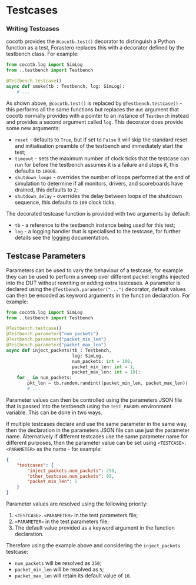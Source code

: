 # Testcases

### Writing Testcases

cocotb provides the `@cocotb.test()` decorator to distinguish a Python function
as a test, Forastero replaces this with a decorator defined by the testbench
class. For example:

```python
from cocotb.log import SimLog
from ..testbench import Testbench

@Testbench.testcase()
async def smoke(tb : Testbench, log: SimLog):
    # ...
```

As shown above, `@cocotb.test()` is replaced by `@Testbench.testcase()` - this
performs all the same functions but replaces the `dut` argument that cocotb
normally provides with a pointer to an instance of `Testbench` instead and
provides a second argument called `log`. This decorator does provide some new
arguments:

 * `reset` - defaults to `True`, but if set to `False` it will skip the standard
   reset and initialisation preamble of the testbench and immediately start the
   test;
 * `timeout` - sets the maximum number of clock ticks that the testcase can run
   for before the testbench assumes it is a failure and stops it, this defaults
   to `10000`.
 * `shutdown_loops` - overrides the number of loops performed at the end of
   simulation to determine if all monitors, drivers, and scoreboards have
   drained, this defaults to `2`;
 * `shutdown_delay` - overrides the delay between loops of the shutdown sequence,
   this defaults to `100` clock ticks.

The decorated testcase function is provided with two arguments by default:

 * `tb` - a reference to the testbench instance being used for this test;
 * `log` - a logging handler that is specialised to the testcase, for further
   details see the [logging](./logging.md) documentation.

## Testcase Parameters

Parameters can be used to vary the behaviour of a testcase, for example they can
be used to perform a sweep over different packet lengths injected into the DUT
without rewriting or adding extra testcases. A parameter is declared using the
`@Testbench.parameter("...")` decorator, default values can then be encoded as
keyword arguments in the function declaration. For example:

```python
from cocotb.log import SimLog
from ..testbench import Testbench

@Testbench.testcase()
@Testbench.parameter("num_packets")
@Testbench.parameter("packet_min_len")
@Testbench.parameter("packet_max_len")
async def inject_packets(tb : Testbench,
                         log: SimLog,
                         num_packets: int = 100,
                         packet_min_len: int = 1,
                         packet_max_len: int = 10):
    for _ in num_packets:
        pkt_len = tb.random.randint((packet_min_len, packet_max_len))
        # ...
```

Parameter values can then be controlled using the parameters JSON file that is
passed into the testbench using the `TEST_PARAMS` environment variable. This
can be done in two ways.

If multiple testcases declare and use the same parameter in the same way, then
the declaration in the parameters JSON file can use just the parameter name.
Alternatively if different testcases use the same parameter name for different
purposes, then the parameter value can be set using `<TESTCASE>.<PARAMETER>` as
the name - for example:

```json
{
    "testcases": {
        "inject_packets.num_packets": 250,
        "other_testcase.num_packets": 95,
        "packet_min_len": 5
    }
}
```

Parameter values are resolved using the following priority:

 1. `<TESTCASE>.<PARAMETER>` in the test parameters file;
 2. `<PARAMETER>` in the test parameters file;
 3. The default value provided as a keyword argument in the function declaration.

Therefore using the example above and considering the `inject_packets` testcase:

 * `num_packets` will be resolved as `250`;
 * `packet_min_len` will be resolved as `5`;
 * `packet_max_len` will retain its default value of `10`.
